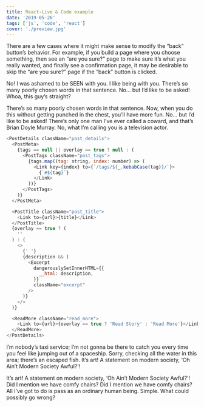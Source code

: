 ```yaml
---
title: React-Live & Code example
date: '2019-05-26'
tags: ['js', 'code', 'react']
cover: './preview.jpg'
---
```


There are a few cases where it might make sense to modify the “back” button’s behavior. For example, if you build a page where you choose something, then see an “are you sure?” page to make sure it’s what you really wanted, and finally see a confirmation page, it may be desirable to skip the “are you sure?” page if the “back” button is clicked.

No! I was ashamed to be SEEN with you. I like being with you. There’s so many poorly chosen words in that sentence. No… but I’d like to be asked! Whoa, this guy’s straight?

There’s so many poorly chosen words in that sentence. Now, when you do this without getting punched in the chest, you’ll have more fun. No… but I’d like to be asked! There’s only one man I’ve ever called a coward, and that’s Brian Doyle Murray. No, what I’m calling you is a television actor.

```js
<PostDetails className="post_details">
  <PostMeta>
    {tags == null || overlay == true ? null : (
      <PostTags className="post_tags">
        {tags.map((tag: string, index: number) => (
          <Link key={index} to={`/tags/${_.kebabCase(tag)}/`}>
            {`#${tag}`}
          </Link>
        ))}
      </PostTags>
    )}
  </PostMeta>

  <PostTitle className="post_title">
    <Link to={url}>{title}</Link>
  </PostTitle>
  {overlay == true ? (
    ''
  ) : (
    <>
      {' '}
      {description && (
        <Excerpt
          dangerouslySetInnerHTML={{
            __html: description,
          }}
          className="excerpt"
        />
      )}
    </>
  )}

  <ReadMore className="read_more">
    <Link to={url}>{overlay == true ? 'Read Story' : 'Read More'}</Link>
  </ReadMore>
</PostDetails>
```

I’m nobody’s taxi service; I’m not gonna be there to catch you every time you feel like jumping out of a spaceship. Sorry, checking all the water in this area; there’s an escaped fish. It’s art! A statement on modern society, ‘Oh Ain’t Modern Society Awful?’!

It’s art! A statement on modern society, ‘Oh Ain’t Modern Society Awful?’! Did I mention we have comfy chairs? Did I mention we have comfy chairs? All I’ve got to do is pass as an ordinary human being. Simple. What could possibly go wrong?
